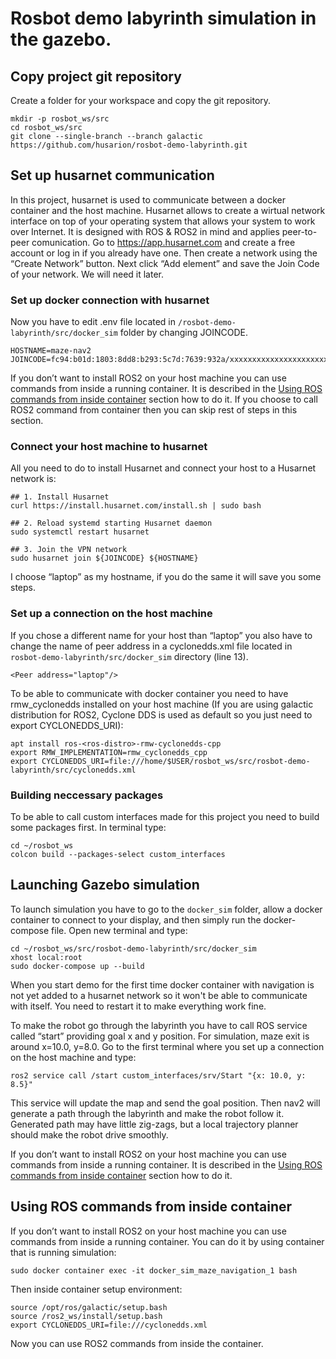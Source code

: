 # Rosbot demo labyrinth simulation in the gazebo.
## Copy project git repository
Create a folder for your workspace and copy the git repository. 
```
mkdir -p rosbot_ws/src
cd rosbot_ws/src
git clone --single-branch --branch galactic https://github.com/husarion/rosbot-demo-labyrinth.git
```
## Set up husarnet communication
In this project, husarnet is used to communicate between a docker container and the host machine. Husarnet allows to create a wirtual network interface on top of your operating system that allows your system to work over Internet. It is designed with ROS & ROS2 in mind and applies peer-to-peer comunication. Go to https://app.husarnet.com and create a free account or log in if you already have one. Then create a network using the “Create Network” button. Next click “Add element” and save the Join Code of your network. We will need it later.
### Set up docker connection with husarnet
Now you have to edit .env file located in `/rosbot-demo-labyrinth/src/docker_sim` folder by changing JOINCODE. 
```
HOSTNAME=maze-nav2
JOINCODE=fc94:b01d:1803:8dd8:b293:5c7d:7639:932a/xxxxxxxxxxxxxxxxxxxxxxx
```
If you don’t want to install ROS2 on your host machine you can use commands from inside a running container. It is described in the [Using ROS commands from inside container](#using-ros-commands-from-inside-container) section how to do it. If you choose to call ROS2 command from container then you can skip rest of steps in this section.
### Connect your host machine to husarnet
All you need to do to install Husarnet and connect your host to a Husarnet network is:
```
## 1. Install Husarnet
curl https://install.husarnet.com/install.sh | sudo bash

## 2. Reload systemd starting Husarnet daemon
sudo systemctl restart husarnet

## 3. Join the VPN network
sudo husarnet join ${JOINCODE} ${HOSTNAME}
```
I choose “laptop” as my hostname, if you do the same it will save you some steps.

### Set up a connection on the host machine
If you chose a different name for your host than “laptop” you also have to change the name of peer address in a cyclonedds.xml file located in `rosbot-demo-labyrinth/src/docker_sim` directory (line 13).  
```
<Peer address="laptop"/>
```
To be able to communicate with docker container you need to have rmw_cyclonedds installed on your host machine (If you are using galactic distribution for ROS2, Cyclone DDS is used as default so you just need to export  CYCLONEDDS_URI):
```
apt install ros-<ros-distro>-rmw-cyclonedds-cpp
export RMW_IMPLEMENTATION=rmw_cyclonedds_cpp
export CYCLONEDDS_URI=file:///home/$USER/rosbot_ws/src/rosbot-demo-labyrinth/src/cyclonedds.xml
```
### Building neccessary packages
To be able to call custom interfaces made for this project you need to build some packages first. In terminal type:
```
cd ~/rosbot_ws
colcon build --packages-select custom_interfaces
```

## Launching Gazebo simulation 
To launch simulation you have to go to the `docker_sim` folder, allow a docker container to connect to your display, and then simply run the docker-compose file. Open new terminal and type:
```
cd ~/rosbot_ws/src/rosbot-demo-labyrinth/src/docker_sim
xhost local:root
sudo docker-compose up --build
```
When you start demo for the first time docker container with navigation is not yet added to a husarnet network so it won't be able to communicate with itself. You need to restart it to make everything work fine. 

To make the robot go through the labyrinth you have to call ROS service called “start” providing goal x and y position. 
For simulation, maze exit is around x=10.0, y=8.0. Go to the first terminal where you set up a connection on the host machine and type:
```
ros2 service call /start custom_interfaces/srv/Start "{x: 10.0, y: 8.5}"
```
This service will update the map and send the goal position. Then nav2 will generate a path through the labyrinth and make the robot follow it. Generated path may have little zig-zags, but a local trajectory planner should make the robot drive smoothly.

If you don’t want to install ROS2 on your host machine you can use commands from inside a running container. It is described in the [Using ROS commands from inside container](#using-ros-commands-from-inside-container) section how to do it.

## Using ROS commands from inside container
If you don’t want to install ROS2 on your host machine you can use commands from inside a running container. You can do it by using container that is running simulation:
```
sudo docker container exec -it docker_sim_maze_navigation_1 bash
```
Then inside container setup environment:
```
source /opt/ros/galactic/setup.bash
source /ros2_ws/install/setup.bash
export CYCLONEDDS_URI=file:///cyclonedds.xml
```
Now you can use ROS2 commands from inside the container. 
